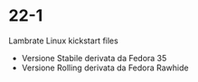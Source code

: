 # 22-1
Lambrate Linux kickstart files
- Versione Stabile derivata da Fedora 35
- Versione Rolling derivata da Fedora Rawhide
